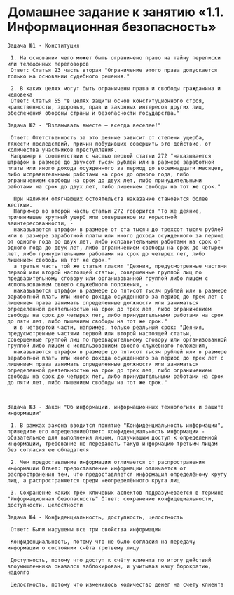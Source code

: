 
 <h1>Домашнее задание к занятию «1.1. Информационная безопасность»</h1>

    Задача №1 - Конституция
     
     1. На основании чего может быть ограничено право на тайну переписки или телефонных переговоров 
     Ответ: Статья 23 часть вторая "Ограничение этого права допускается только на основании судебного решения." 
    
     2. В каких целях могут быть ограничены права и свободы гражданина и человека 
     Ответ: Статья 55 "в целях защиты основ конституционного строя, нравственности, здоровья, прав и законных интересов других лиц, обеспечения обороны страны и безопасности государства."

    Задача №2 - "Взламывать вместе – всегда веселее!"
       
     Ответ: Отетственность за это деяние зависит от степени ущерба, тяжести последствий, причин побудивших совершить это действие, от количества участников преступления.
     Например в соответствии с частью первой статьи 272 "наказывается штрафом в размере до двухсот тысяч рублей или в размере заработной платы или иного дохода осужденного за период до восемнадцати месяцев, либо исправительными работами на срок до одного года, либо ограничением свободы на срок до двух лет, либо принудительными работами на срок до двух лет, либо лишением свободы на тот же срок."  
    
      При наличии отягчающих остоятельств наказание становится более жестким.
      Например во второй часть статьи 272 говорится "То же деяние, причинившее крупный ущерб или совершенное из корыстной заинтересованности, -
      наказывается штрафом в размере от ста тысяч до трехсот тысяч рублей или в размере заработной платы или иного дохода осужденного за период от одного года до двух лет, либо исправительными работами на срок от одного года до двух лет, либо ограничением свободы на срок до четырех лет, либо принудительными работами на срок до четырех лет, либо лишением свободы на тот же срок."
      а третья часть той же статьи гласит "Деяния, предусмотренные частями первой или второй настоящей статьи, совершенные группой лиц по предварительному сговору или организованной группой либо лицом с использованием своего служебного положения, -
      наказываются штрафом в размере до пятисот тысяч рублей или в размере заработной платы или иного дохода осужденного за период до трех лет с лишением права занимать определенные должности или заниматься определенной деятельностью на срок до трех лет, либо ограничением свободы на срок до четырех лет, либо принудительными работами на срок до пяти лет, либо лишением свободы на тот же срок."
      и в четвертой части, например, только реальный срок: "Деяния, предусмотренные частями первой или второй настоящей статьи, совершенные группой лиц по предварительному сговору или организованной группой либо лицом с использованием своего служебного положения, -
      наказываются штрафом в размере до пятисот тысяч рублей или в размере заработной платы или иного дохода осужденного за период до трех лет с лишением права занимать определенные должности или заниматься определенной деятельностью на срок до трех лет, либо ограничением свободы на срок до четырех лет, либо принудительными работами на срок до пяти лет, либо лишением свободы на тот же срок."

      

    Задача №3 - Закон "Об информации, информационных технологиях и защите информации"
   
     1. В рамках закона вводится понятие "Конфиденциальность информации", приведите его определениеОтвет: конфиденциальность информации - обязательное для выполнения лицом, получившим доступ к определенной информации, требование не передавать такую информацию третьим лицам без согласия ее обладателя 
    
     2. Чем предоставление информации отличается от распространения информации Ответ: предоставление информации отличается от распространения тем, что предоставляется информация определёному кругу лиц, а распространяется среди неопределённого круга лиц

     3. Сохранение каких трёх ключевых аспектов подразумевается в термине "Информационная безопасность" Ответ: сохранение конфидециальности, доступности, целостности

    Задача №4 - Конфиденциальность, доступность, целостность
     
     Ответ: Были нарушены все три свойства информации 
    
     Конфиденциальность, потому что не было согласия на передачу информации о состоянии счёта третьему лицу 

     Доступность, потому что доступ к счёту клиента по итогу действий злоумышленника оказался заблокирован, и учитывая нашу бюрократию, надолго 

     Целостность, потому что изменилось количество денег на счету клиента 